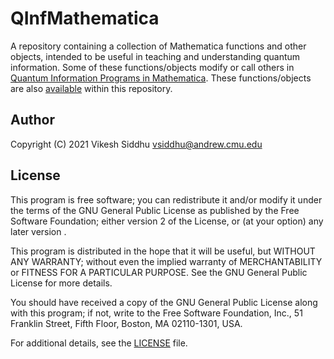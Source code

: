 # QInfMathematica

A repository containing a collection of Mathematica functions and other
objects, intended to be useful in teaching and understanding quantum
information. Some of these functions/objects modify or call others in [Quantum
Information Programs in Mathematica](https://quantum.phys.cmu.edu/QPM/). These
functions/objects are also [available](RBGCode) within this repository.


## Author

Copyright (C) 2021 Vikesh Siddhu <vsiddhu@andrew.cmu.edu>

## License

This program is free software; you can redistribute it and/or modify it under
the terms of the GNU General Public License as published by the Free Software
Foundation; either version 2 of the License, or (at your option) any later
version .  

This program is distributed in the hope that it will be useful, but WITHOUT ANY
WARRANTY; without even the implied warranty of MERCHANTABILITY or FITNESS FOR A
PARTICULAR PURPOSE. See the GNU General Public License for more details.

You should have received a copy of the GNU General Public License along with
this program; if not, write to the Free Software Foundation, Inc., 51 Franklin
Street, Fifth Floor, Boston, MA 02110-1301, USA.

For additional details, see the [LICENSE](LICENSE) file.

